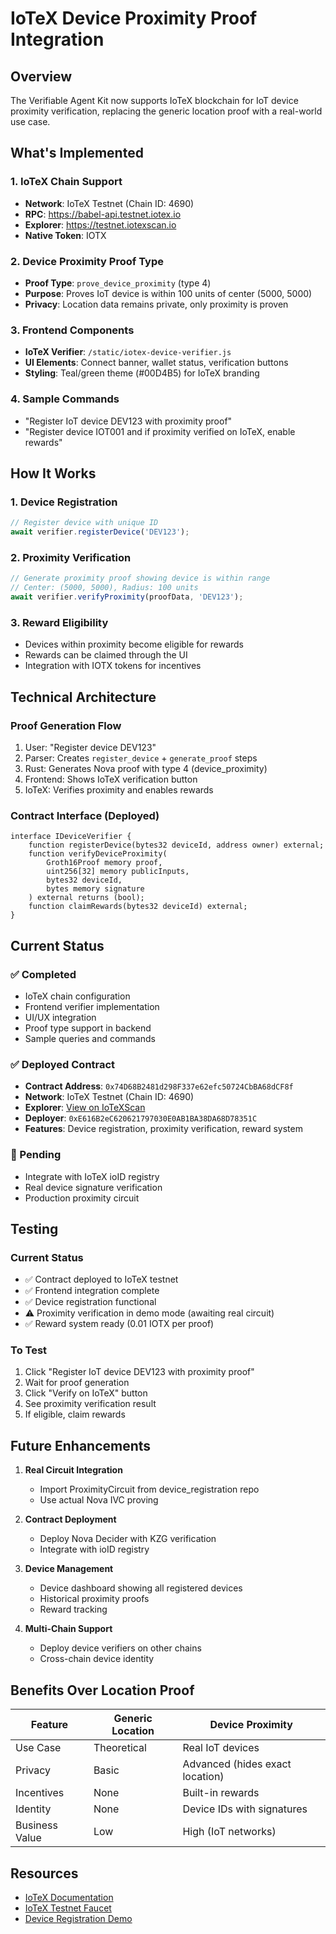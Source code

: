 # IoTeX Device Proximity Proof Integration

## Overview
The Verifiable Agent Kit now supports IoTeX blockchain for IoT device proximity verification, replacing the generic location proof with a real-world use case.

## What's Implemented

### 1. IoTeX Chain Support
- **Network**: IoTeX Testnet (Chain ID: 4690)
- **RPC**: https://babel-api.testnet.iotex.io
- **Explorer**: https://testnet.iotexscan.io
- **Native Token**: IOTX

### 2. Device Proximity Proof Type
- **Proof Type**: `prove_device_proximity` (type 4)
- **Purpose**: Proves IoT device is within 100 units of center (5000, 5000)
- **Privacy**: Location data remains private, only proximity is proven

### 3. Frontend Components
- **IoTeX Verifier**: `/static/iotex-device-verifier.js`
- **UI Elements**: Connect banner, wallet status, verification buttons
- **Styling**: Teal/green theme (#00D4B5) for IoTeX branding

### 4. Sample Commands
- "Register IoT device DEV123 with proximity proof"
- "Register device IOT001 and if proximity verified on IoTeX, enable rewards"

## How It Works

### 1. Device Registration
```javascript
// Register device with unique ID
await verifier.registerDevice('DEV123');
```

### 2. Proximity Verification
```javascript
// Generate proximity proof showing device is within range
// Center: (5000, 5000), Radius: 100 units
await verifier.verifyProximity(proofData, 'DEV123');
```

### 3. Reward Eligibility
- Devices within proximity become eligible for rewards
- Rewards can be claimed through the UI
- Integration with IOTX tokens for incentives

## Technical Architecture

### Proof Generation Flow
1. User: "Register device DEV123"
2. Parser: Creates `register_device` + `generate_proof` steps
3. Rust: Generates Nova proof with type 4 (device_proximity)
4. Frontend: Shows IoTeX verification button
5. IoTeX: Verifies proximity and enables rewards

### Contract Interface (Deployed)
```solidity
interface IDeviceVerifier {
    function registerDevice(bytes32 deviceId, address owner) external;
    function verifyDeviceProximity(
        Groth16Proof memory proof,
        uint256[32] memory publicInputs,
        bytes32 deviceId,
        bytes memory signature
    ) external returns (bool);
    function claimRewards(bytes32 deviceId) external;
}
```

## Current Status

### ✅ Completed
- IoTeX chain configuration
- Frontend verifier implementation
- UI/UX integration
- Proof type support in backend
- Sample queries and commands

### ✅ Deployed Contract
- **Contract Address**: `0x74D68B2481d298F337e62efc50724CbBA68dCF8f`
- **Network**: IoTeX Testnet (Chain ID: 4690)
- **Explorer**: [View on IoTeXScan](https://testnet.iotexscan.io/address/0x74D68B2481d298F337e62efc50724CbBA68dCF8f)
- **Deployer**: `0xE616B2eC620621797030E0AB1BA38DA68D78351C`
- **Features**: Device registration, proximity verification, reward system

### 🚧 Pending
- Integrate with IoTeX ioID registry
- Real device signature verification
- Production proximity circuit

## Testing

### Current Status
- ✅ Contract deployed to IoTeX testnet
- ✅ Frontend integration complete
- ✅ Device registration functional
- ⚠️ Proximity verification in demo mode (awaiting real circuit)
- ✅ Reward system ready (0.01 IOTX per proof)

### To Test
1. Click "Register IoT device DEV123 with proximity proof"
2. Wait for proof generation
3. Click "Verify on IoTeX" button
4. See proximity verification result
5. If eligible, claim rewards

## Future Enhancements

1. **Real Circuit Integration**
   - Import ProximityCircuit from device_registration repo
   - Use actual Nova IVC proving

2. **Contract Deployment**
   - Deploy Nova Decider with KZG verification
   - Integrate with ioID registry

3. **Device Management**
   - Device dashboard showing all registered devices
   - Historical proximity proofs
   - Reward tracking

4. **Multi-Chain Support**
   - Deploy device verifiers on other chains
   - Cross-chain device identity

## Benefits Over Location Proof

| Feature | Generic Location | Device Proximity |
|---------|-----------------|------------------|
| Use Case | Theoretical | Real IoT devices |
| Privacy | Basic | Advanced (hides exact location) |
| Incentives | None | Built-in rewards |
| Identity | None | Device IDs with signatures |
| Business Value | Low | High (IoT networks) |

## Resources
- [IoTeX Documentation](https://docs.iotex.io)
- [IoTeX Testnet Faucet](https://faucet.iotex.io)
- [Device Registration Demo](https://github.com/ICME-Lab/device_registration)
